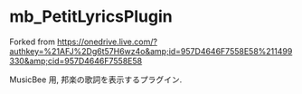 # mb_PetitLyricsPlugin
Forked from https://onedrive.live.com/?authkey=%21AFJ%2Dg6t57H6wz4o&amp;id=957D4646F7558E58%211499330&amp;cid=957D4646F7558E58

MusicBee 用, 邦楽の歌詞を表示するプラグイン.
